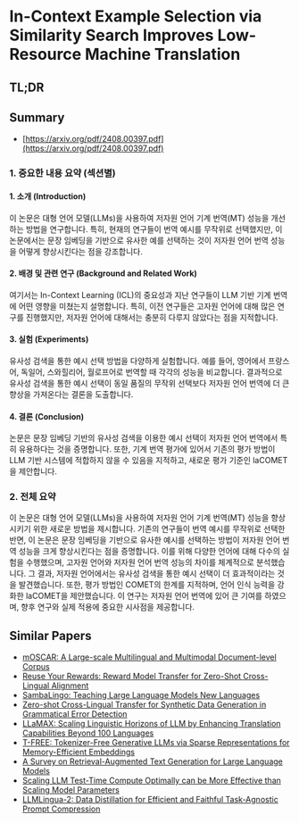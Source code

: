 # In-Context Example Selection via Similarity Search Improves Low-Resource Machine Translation
## TL;DR
## Summary
- [https://arxiv.org/pdf/2408.00397.pdf](https://arxiv.org/pdf/2408.00397.pdf)

### 1. 중요한 내용 요약 (섹션별)

#### 1. 소개 (Introduction)
이 논문은 대형 언어 모델(LLMs)을 사용하여 저자원 언어 기계 번역(MT) 성능을 개선하는 방법을 연구합니다. 특히, 현재의 연구들이 번역 예시를 무작위로 선택했지만, 이 논문에서는 문장 임베딩을 기반으로 유사한 예를 선택하는 것이 저자원 언어 번역 성능을 어떻게 향상시킨다는 점을 강조합니다.

#### 2. 배경 및 관련 연구 (Background and Related Work)
여기서는 In-Context Learning (ICL)의 중요성과 지난 연구들이 LLM 기반 기계 번역에 어떤 영향을 미쳤는지 설명합니다. 특히, 이전 연구들은 고자원 언어에 대해 많은 연구를 진행했지만, 저자원 언어에 대해서는 충분히 다루지 않았다는 점을 지적합니다.

#### 3. 실험 (Experiments)
유사성 검색을 통한 예시 선택 방법을 다양하게 실험합니다. 예를 들어, 영어에서 프랑스어, 독일어, 스와힐리어, 월로프어로 번역할 때 각각의 성능을 비교합니다. 결과적으로 유사성 검색을 통한 예시 선택이 동일 품질의 무작위 선택보다 저자원 언어 번역에 더 큰 향상을 가져온다는 결론을 도출합니다.

#### 4. 결론 (Conclusion)
논문은 문장 임베딩 기반의 유사성 검색을 이용한 예시 선택이 저자원 언어 번역에서 특히 유용하다는 것을 증명합니다. 또한, 기계 번역 평가에 있어서 기존의 평가 방법이 LLM 기반 시스템에 적합하지 않을 수 있음을 지적하고, 새로운 평가 기준인 laCOMET을 제안합니다.

### 2. 전체 요약

이 논문은 대형 언어 모델(LLMs)을 사용하여 저자원 언어 기계 번역(MT) 성능을 향상시키기 위한 새로운 방법을 제시합니다. 기존의 연구들이 번역 예시를 무작위로 선택한 반면, 이 논문은 문장 임베딩을 기반으로 유사한 예시를 선택하는 방법이 저자원 언어 번역 성능을 크게 향상시킨다는 점을 증명합니다. 이를 위해 다양한 언어에 대해 다수의 실험을 수행했으며, 고자원 언어와 저자원 언어 번역 성능의 차이를 체계적으로 분석했습니다. 그 결과, 저자원 언어에서는 유사성 검색을 통한 예시 선택이 더 효과적이라는 것을 발견했습니다. 또한, 평가 방법인 COMET의 한계를 지적하며, 언어 인식 능력을 강화한 laCOMET을 제안했습니다. 이 연구는 저자원 언어 번역에 있어 큰 기여를 하였으며, 향후 연구와 실제 적용에 중요한 시사점을 제공합니다.

## Similar Papers
- [mOSCAR: A Large-scale Multilingual and Multimodal Document-level Corpus](2406.08707.md)
- [Reuse Your Rewards: Reward Model Transfer for Zero-Shot Cross-Lingual Alignment](2404.12318.md)
- [SambaLingo: Teaching Large Language Models New Languages](2404.05829.md)
- [Zero-shot Cross-Lingual Transfer for Synthetic Data Generation in Grammatical Error Detection](2407.11854.md)
- [LLaMAX: Scaling Linguistic Horizons of LLM by Enhancing Translation Capabilities Beyond 100 Languages](2407.05975.md)
- [T-FREE: Tokenizer-Free Generative LLMs via Sparse Representations for Memory-Efficient Embeddings](2406.19223.md)
- [A Survey on Retrieval-Augmented Text Generation for Large Language Models](2404.10981.md)
- [Scaling LLM Test-Time Compute Optimally can be More Effective than Scaling Model Parameters](2408.03314.md)
- [LLMLingua-2: Data Distillation for Efficient and Faithful Task-Agnostic Prompt Compression](2403.12968.md)
